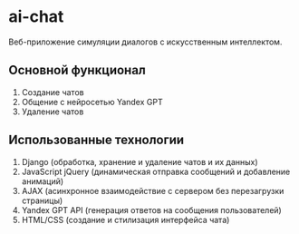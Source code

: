 # ai-chat

Веб-приложение симуляции диалогов с искусственным интеллектом.


## Основной функционал
1. Создание чатов
2. Общение с нейросетью Yandex GPT
3. Удаление чатов

## Использованные технологии
1. Django (обработка, хранение и удаление чатов и их данных)
2. JavaScript jQuery (динамическая отправка сообщений и добавление анимаций)
3. AJAX (асинхронное взаимодействие с сервером без перезагрузки страницы)
4. Yandex GPT API (генерация ответов на сообщения пользователей)
5. HTML/CSS (создание и стилизация интерфейса чата)


